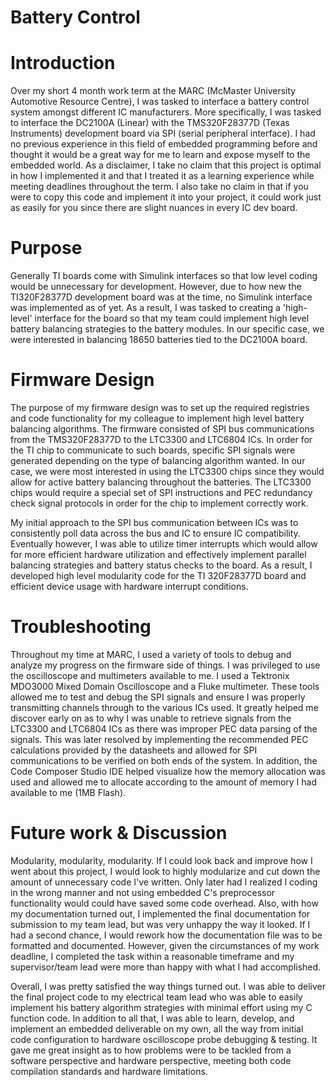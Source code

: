 # Battery Control

# Introduction

Over my short 4 month work term at the MARC (McMaster University Automotive Resource Centre), I was tasked to interface a battery control system amongst different IC manufacturers.
More specifically, I was tasked to interface the DC2100A (Linear) with the TMS320F28377D (Texas Instruments) development board via SPI (serial peripheral interface).
I had no previous experience in this field of embedded programming before and thought it would be a great way for me to learn and expose myself to the embedded world.
As a disclaimer, I take no claim that this project is optimal in how I implemented it and that I treated it as a learning experience while meeting deadlines throughout the term.
I also take no claim in that if you were to copy this code and implement it into your project, it could work just as easily for you since there are slight nuances in every IC dev board. 

# Purpose

Generally TI boards come with Simulink interfaces so that low level coding would be unnecessary for development. However, due to how new the TI320F28377D development board was at the time, 
no Simulink interface was implemented as of yet. As a result, I was tasked to creating a 'high-level' interface for the board so that my team could implement high level battery balancing strategies to the
battery modules. In our specific case, we were interested in balancing 18650 batteries tied to the DC2100A board.

# Firmware Design

The purpose of my firmware design was to set up the required registries and code functionality for my colleague to implement high level battery balancing algorithms.
The firmware consisted of SPI bus communications from the TMS320F28377D to the LTC3300 and LTC6804 ICs. In order for the TI chip to communicate to such boards, specific SPI signals 
were generated depending on the type of balancing algorithm wanted. In our case, we were most interested in using the LTC3300 chips since they would allow for active battery balancing throughout
the batteries. The LTC3300 chips would require a special set of SPI instructions and PEC redundancy check signal protocols in order for the chip to implement correctly work. 

My initial approach to the SPI bus communication between ICs was to consistently poll data across the bus and IC to ensure IC compatibility. Eventually however, 
I was able to utilize timer interrupts which would allow for more efficient hardware utilization and effectively implement parallel balancing strategies and battery status checks to the board.
As a result, I developed high level modularity code for the TI 320F28377D board and efficient device usage with hardware interrupt conditions.

# Troubleshooting 

Throughout my time at MARC, I used a variety of tools to debug and analyze my progress on the firmware side of things. I was privileged to use the oscilloscope and multimeters available to me.
I used a Tektronix MDO3000 Mixed Domain Oscilloscope and a Fluke multimeter. These tools allowed me to test and debug the SPI signals and ensure I was properly transmitting channels through to 
the various ICs used. It greatly helped me discover early on as to why I was unable to retrieve signals from the LTC3300 and LTC6804 ICs as there was improper PEC data parsing of the signals.
This was later resolved by implementing the recommended PEC calculations provided by the datasheets and allowed for SPI communications to be verified on both ends of the system. In addition, the Code Composer Studio IDE helped visualize how the memory allocation was used and allowed me to allocate according to the amount of memory I had available to me (1MB Flash). 

# Future work & Discussion

Modularity, modularity, modularity. If I could look back and improve how I went about this project, I would look to highly modularize and cut down the amount of unnecessary code I've written.
Only later had I realized I coding in the wrong manner and not using embedded C's preprocessor functionality would could have saved some code overhead.
Also, with how my documentation turned out, I implemented the final documentation for submission to my team lead, but was very unhappy
the way it looked. If I had a second chance, I would rework how the documentation file was to be formatted and documented. However, given the circumstances of my work deadline, I completed the task within a reasonable timeframe and my supervisor/team lead were more than happy with what I had accomplished.

Overall, I was pretty satisfied the way things turned out. 
I was able to deliver the final project code to my electrical team lead who was able to easily implement his battery algorithm strategies with minimal effort using my C function code.
In addition to all that, I was able to learn, develop, and implement an embedded deliverable on my own, all the way from initial code configuration to hardware oscilloscope probe debugging & testing.
It gave me great insight as to how problems were to be tackled from a software perspective and hardware perspective, meeting both code compilation standards and hardware limitations.
